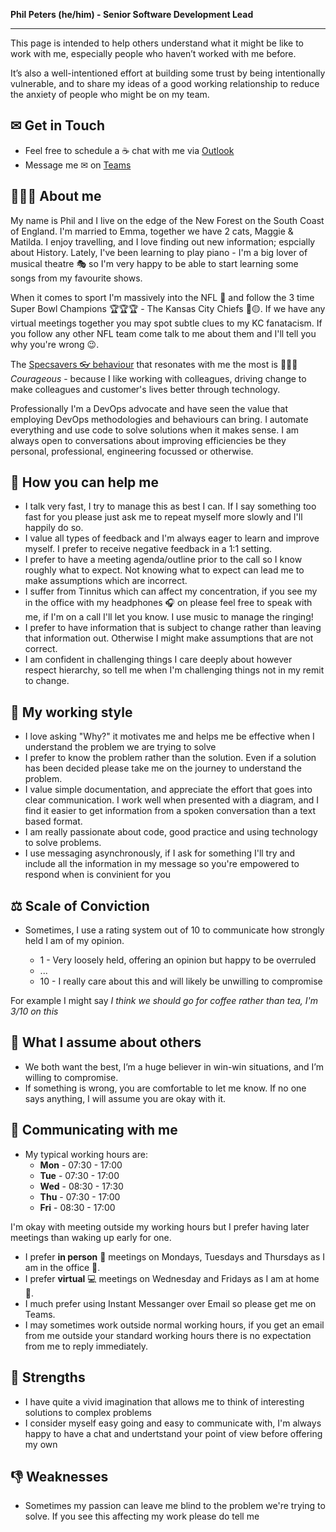 **Phil Peters (he/him) - Senior Software Development Lead**
<hr/>

This page is intended to help others understand what it might be like to work with me, especially people who haven’t worked with me before.

It’s also a well-intentioned effort at building some trust by being intentionally vulnerable, and to share my ideas of a good working relationship to reduce the anxiety of people who might be on my team.


## ✉ Get in Touch

- Feel free to schedule a ☕ chat with me via [Outlook](https://outlook.office.com/bookwithme/user/eafc1b0f303d4c0f992efe4cb382f271@specsavers.com?anonymous&ep=plink)
- Message me ✉ on [Teams](https://teams.microsoft.com/l/chat/0/0?users=phil.peters@specsavers.com&topicname=Chat)

## 👨🏻‍💻 About me

My name is Phil and I live on the edge of the New Forest on the South Coast of England. I'm married to Emma, together we have 2 cats, Maggie & Matilda. I enjoy travelling, and I love finding out new information; espcially about History. Lately, I've been learning to play piano - I'm a big lover of musical theatre 🎭 so I'm very happy to be able to start learning some songs from my favourite shows. 

When it comes to sport I'm massively into the NFL 🏈 and follow the 3 time Super Bowl Champions 🏆🏆🏆 - The Kansas City Chiefs 🔴🟡. If we have any virtual meetings together you may spot subtle clues to my KC fanatacism. If you follow any other NFL team come talk to me about them and I'll tell you why you're wrong 😉. 

The [Specsavers 👓 behaviour](https://join.specsavers.com/uk/experience-specsavers/#:~:text=Our%20values%20and%20behaviours) that resonates with me the most is 🏃🏻‍♂️ _Courageous_ - because I like working with colleagues, driving change to make colleagues and customer's lives better through technology. 

Professionally I'm a DevOps advocate and have seen the value that employing DevOps methodologies and behaviours can bring. I automate everything and use code to solve solutions when it makes sense. I am always open to conversations about improving efficiencies be they personal, professional, engineering focussed or otherwise.  

## 🤝 How you can help me

- I talk very fast, I try to manage this as best I can. If I say something too fast for you please just ask me to repeat myself more slowly and I'll happily do so. 
- I value all types of feedback and I'm always eager to learn and improve myself. I prefer to receive negative feedback in a 1:1 setting. 
- I prefer to have a meeting agenda/outline prior to the call so I know roughly what to expect. Not knowing what to expect can lead me to make assumptions which are incorrect.
- I suffer from Tinnitus which can affect my concentration, if you see my in the office with my headphones 🎧 on please feel free to speak with me, if I'm on a call I'll let you know. I use music to manage the ringing! 
- I prefer to have information that is subject to change rather than leaving that information out. Otherwise I might make assumptions that are not correct.
- I am confident in challenging things I care deeply about however respect hierarchy, so tell me when I'm challenging things not in my remit to change. 

## 💼 My working style

- I love asking "Why?" it motivates me and helps me be effective when I understand the problem we are trying to solve 
- I prefer to know the problem rather than the solution. Even if a solution has been decided please take me on the journey to understand the problem.
- I value simple documentation, and appreciate the effort that goes into clear communication. I work well when presented with a diagram, and I find it easier to get information from a spoken conversation than a text based format. 
- I am really passionate about code, good practice and using technology to solve problems. 
- I use messaging asynchronously, if I ask for something I'll try and include all the information in my message so you're empowered to respond when is convinient for you

## ⚖  Scale of Conviction
- Sometimes, I use a rating system out of 10 to communicate how strongly held I am of my opinion. 

    - 1 - Very loosely held, offering an opinion but happy to be overruled 
    - ... 
    - 10 - I really care about this and will likely be unwilling to compromise 

For example I might say _I think we should go for coffee rather than tea, I'm 3/10 on this_ 


## 🤔 What I assume about others

- We both want the best, I’m a huge believer in win-win situations, and I’m willing to compromise. 
- If something is wrong, you are comfortable to let me know. If no one says anything, I will assume you are okay with it. 


## 💬 Communicating with me

- My typical working hours are: 
    - **Mon** - 07:30 - 17:00
    - **Tue** - 07:30 - 17:00
    - **Wed** - 08:30 - 17:30
    - **Thu** - 07:30 - 17:00
    - **Fri** - 08:30 - 17:00
    
I'm okay with meeting outside my working hours but I prefer having later meetings than waking up early for one. 
- I prefer **in person** 🤝 meetings on Mondays, Tuesdays and Thursdays as I am in the office 🏢. 
- I prefer **virtual** 💻 meetings on Wednesday and Fridays as I am at home 🏡.
- I much prefer using Instant Messanger over Email so please get me on Teams.
- I may sometimes work outside normal working hours, if you get an email from me outside your standard working hours there is no expectation from me to reply immediately. 



## 💪 Strengths

- I have quite a vivid imagination that allows me to think of interesting solutions to complex problems
- I consider myself easy going and easy to communicate with, I'm always happy to have a chat and undertstand your point of view before offering my own


## 👎 Weaknesses

- Sometimes my passion can leave me blind to the problem we're trying to solve. If you see this affecting my work please do tell me
